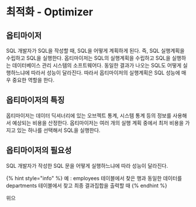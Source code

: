 # 최적화  - Optimizer

## 옵티마이저 

SQL 개발자가 SQL을 작성할 때, SQL을 어떻게 계획하게 된다. 즉, SQL 실행계획을 수립하고 SQL을 실행한다. 옵티마이저는 SQL의 실행계획을 수립하고 SQL을 실행하는 데이터베이스 관리 시스템의 소프트웨어다. 동일한 결과가 나오는 SQL도 어떻게 실행하느냐에 따라서 성능이 달라진다. 따라서 옵티마이저의 실행계획은 SQL 성능에 매우 중요한 역할을 한다. 

## 옵티마이저의 특징 

옵티마이저는 데이터 딕셔너리에 있는 오브젝트 통계, 시스템 통계 등의 정보를 사용해서 예상되는 비용을 산정한다. 옵티마이저는 여러 개의 실행 계획 중에서 최저 비용을 가지고 있는 하나를 선택해서 SQL을 실행한다. 

## 옵티마이저의 필요성 

SQL 개발자가 작성한 SQL 문을 어떻게 실행하느냐에 따라 성능이 달라진다. 

{% hint style="info" %}
예 : employees 테이블에서 찾은 행과 동일한 데이터를 departments 테이블에서 찾고 최종 결과집합을 출력할 때 
{% endhint %}

위으  

